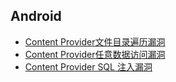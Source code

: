 ## Android

- [Content Provider文件目录遍历漏洞](report/content_provider_1.md)
- [Content Provider任意数据访问漏洞](report/content_provider_2.md)
- [Content Provider SQL 注入漏洞](report/content_provider_3.md)